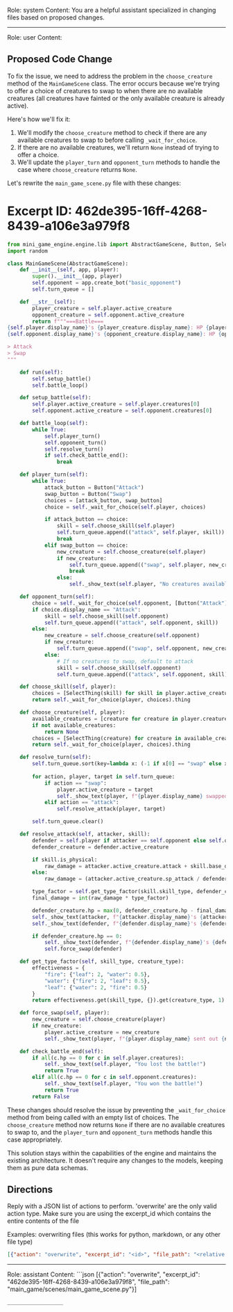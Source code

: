 Role: system
Content: You are a helpful assistant specialized in changing files based on proposed changes.
__________________
Role: user
Content: 
## Proposed Code Change
To fix the issue, we need to address the problem in the `choose_creature` method of the `MainGameScene` class. The error occurs because we're trying to offer a choice of creatures to swap to when there are no available creatures (all creatures have fainted or the only available creature is already active).

Here's how we'll fix it:

1. We'll modify the `choose_creature` method to check if there are any available creatures to swap to before calling `_wait_for_choice`.
2. If there are no available creatures, we'll return `None` instead of trying to offer a choice.
3. We'll update the `player_turn` and `opponent_turn` methods to handle the case where `choose_creature` returns `None`.

Let's rewrite the `main_game_scene.py` file with these changes:

# Excerpt ID: 462de395-16ff-4268-8439-a106e3a979f8
```python main_game/scenes/main_game_scene.py
from mini_game_engine.engine.lib import AbstractGameScene, Button, SelectThing
import random

class MainGameScene(AbstractGameScene):
    def __init__(self, app, player):
        super().__init__(app, player)
        self.opponent = app.create_bot("basic_opponent")
        self.turn_queue = []

    def __str__(self):
        player_creature = self.player.active_creature
        opponent_creature = self.opponent.active_creature
        return f"""===Battle===
{self.player.display_name}'s {player_creature.display_name}: HP {player_creature.hp}/{player_creature.max_hp}
{self.opponent.display_name}'s {opponent_creature.display_name}: HP {opponent_creature.hp}/{opponent_creature.max_hp}

> Attack
> Swap
"""

    def run(self):
        self.setup_battle()
        self.battle_loop()

    def setup_battle(self):
        self.player.active_creature = self.player.creatures[0]
        self.opponent.active_creature = self.opponent.creatures[0]

    def battle_loop(self):
        while True:
            self.player_turn()
            self.opponent_turn()
            self.resolve_turn()
            if self.check_battle_end():
                break

    def player_turn(self):
        while True:
            attack_button = Button("Attack")
            swap_button = Button("Swap")
            choices = [attack_button, swap_button]
            choice = self._wait_for_choice(self.player, choices)

            if attack_button == choice:
                skill = self.choose_skill(self.player)
                self.turn_queue.append(("attack", self.player, skill))
                break
            elif swap_button == choice:
                new_creature = self.choose_creature(self.player)
                if new_creature:
                    self.turn_queue.append(("swap", self.player, new_creature))
                    break
                else:
                    self._show_text(self.player, "No creatures available to swap!")

    def opponent_turn(self):
        choice = self._wait_for_choice(self.opponent, [Button("Attack"), Button("Swap")])
        if choice.display_name == "Attack":
            skill = self.choose_skill(self.opponent)
            self.turn_queue.append(("attack", self.opponent, skill))
        else:
            new_creature = self.choose_creature(self.opponent)
            if new_creature:
                self.turn_queue.append(("swap", self.opponent, new_creature))
            else:
                # If no creatures to swap, default to attack
                skill = self.choose_skill(self.opponent)
                self.turn_queue.append(("attack", self.opponent, skill))

    def choose_skill(self, player):
        choices = [SelectThing(skill) for skill in player.active_creature.skills]
        return self._wait_for_choice(player, choices).thing

    def choose_creature(self, player):
        available_creatures = [creature for creature in player.creatures if creature.hp > 0 and creature != player.active_creature]
        if not available_creatures:
            return None
        choices = [SelectThing(creature) for creature in available_creatures]
        return self._wait_for_choice(player, choices).thing

    def resolve_turn(self):
        self.turn_queue.sort(key=lambda x: (-1 if x[0] == "swap" else x[1].active_creature.speed), reverse=True)
        
        for action, player, target in self.turn_queue:
            if action == "swap":
                player.active_creature = target
                self._show_text(player, f"{player.display_name} swapped to {target.display_name}!")
            elif action == "attack":
                self.resolve_attack(player, target)

        self.turn_queue.clear()

    def resolve_attack(self, attacker, skill):
        defender = self.player if attacker == self.opponent else self.opponent
        defender_creature = defender.active_creature

        if skill.is_physical:
            raw_damage = attacker.active_creature.attack + skill.base_damage - defender_creature.defense
        else:
            raw_damage = (attacker.active_creature.sp_attack / defender_creature.sp_defense) * skill.base_damage

        type_factor = self.get_type_factor(skill.skill_type, defender_creature.creature_type)
        final_damage = int(raw_damage * type_factor)

        defender_creature.hp = max(0, defender_creature.hp - final_damage)
        self._show_text(attacker, f"{attacker.display_name}'s {attacker.active_creature.display_name} used {skill.display_name}!")
        self._show_text(defender, f"{defender.display_name}'s {defender_creature.display_name} took {final_damage} damage!")

        if defender_creature.hp == 0:
            self._show_text(defender, f"{defender.display_name}'s {defender_creature.display_name} fainted!")
            self.force_swap(defender)

    def get_type_factor(self, skill_type, creature_type):
        effectiveness = {
            "fire": {"leaf": 2, "water": 0.5},
            "water": {"fire": 2, "leaf": 0.5},
            "leaf": {"water": 2, "fire": 0.5}
        }
        return effectiveness.get(skill_type, {}).get(creature_type, 1)

    def force_swap(self, player):
        new_creature = self.choose_creature(player)
        if new_creature:
            player.active_creature = new_creature
            self._show_text(player, f"{player.display_name} sent out {new_creature.display_name}!")

    def check_battle_end(self):
        if all(c.hp == 0 for c in self.player.creatures):
            self._show_text(self.player, "You lost the battle!")
            return True
        elif all(c.hp == 0 for c in self.opponent.creatures):
            self._show_text(self.player, "You won the battle!")
            return True
        return False
```

These changes should resolve the issue by preventing the `_wait_for_choice` method from being called with an empty list of choices. The `choose_creature` method now returns `None` if there are no available creatures to swap to, and the `player_turn` and `opponent_turn` methods handle this case appropriately.

This solution stays within the capabilities of the engine and maintains the existing architecture. It doesn't require any changes to the models, keeping them as pure data schemas.

## Directions
Reply with a JSON list of actions to perform. 'overwrite' are the only valid action type. 
Make sure you are using the excerpt_id which contains the entire contents of the file

Examples:
overwriting files (this works for python, markdown, or any other file type)
```json output_example1
[{"action": "overwrite", "excerpt_id": "<id>", "file_path": "<relative file path>"}]
```

__________________
Role: assistant
Content: ```json
[{"action": "overwrite", "excerpt_id": "462de395-16ff-4268-8439-a106e3a979f8", "file_path": "main_game/scenes/main_game_scene.py"}]
```
__________________
